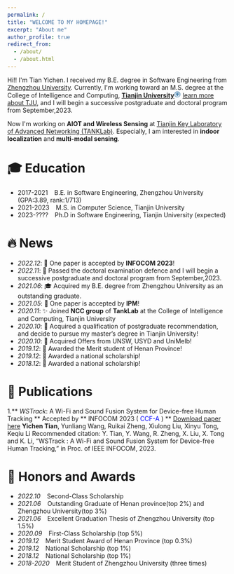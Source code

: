 ```yaml
---
permalink: /
title: "WELCOME TO MY HOMEPAGE!"
excerpt: "About me"
author_profile: true
redirect_from: 
  - /about/
  - /about.html
---
```

<span class='anchor' id='about-me'></span>

Hi!! I'm Tian Yichen. I received my B.E. degree in Software Engineering from [Zhengzhou University](http://softschool.zzu.edu.cn/). Currently, I'm working toward an M.S. degree at the College of Intelligence and Computing, [**Tianjin University**](http://cic.tju.edu.cn/english/home.htm)<img src='images/logo_TJU.png' style='width: 1.1em;'> [learn more about TJU](http://www.tju.edu.cn/english/index.htm), and I will begin a successive postgraduate and doctoral program from September,2023.

Now I'm working on **AIOT and Wireless Sensing** at [Tianjin Key Laboratory of Advanced Networking (TANKLab)](http://tj.teacher.360eol.com/teacherBasic/preview?teacherId=12111). Especially, I am interested in **indoor localization** and **multi-modal sensing**. 


# 🎓 Education
* 2017-2021 &ensp; B.E. in Software Engineering, Zhengzhou University (GPA:3.89, rank:1/713)
* 2021-2023 &ensp; M.S. in Computer Science, Tianjin University
* 2023-???? &ensp; Ph.D in Software Engineering, Tianjin University (expected)


# 🔥 News
- *2022.12*: 🎉 One paper is accepted by **INFOCOM 2023**!
- *2022.11*: 🎉 Passed the doctoral examination defence and I will begin a successive postgraduate and doctoral program from September,2023.
- *2021.06*: 🎓 Acquired my B.E. degree from Zhengzhou University as an outstanding graduate.
- *2021.05*: 🎉 One paper is accepted by **IPM**!
- *2020.11*: ✨ Joined **NCC group** of **TankLab** at the College of Intelligence and Computing,  Tianjin University
- *2020.10*: 🎉 Acquired a qualification of postgraduate recommendation, and decide to pursue my master’s degree in Tianjin University!
- *2020.10*: 🎉 Acquired Offers from UNSW, USYD and UniMelb!
- *2019.12*: 🎉 Awarded the Merit student of Henan Province!
- *2019.12*: 🏅 Awarded a national scholarship!
- *2018.12*: 🏅 Awarded a national scholarship!


# 📝 Publications
1.** _WSTrack_: A Wi-Fi and Sound Fusion System for Device-free Human Tracking **
Accepted by ** INFOCOM 2023 (<font color=blue> CCF-A </font>) ** [Download paper here](http://TianTYC.github.io/files/wstrack_final.pdf)
**Yichen Tian**, Yunliang Wang, Ruikai Zheng, Xiulong Liu, Xinyu Tong, Keqiu Li
Recommended citation: Y. Tian, Y. Wang, R. Zheng, X. Liu, X. Tong and K. Li, “WSTrack : A Wi-Fi and Sound Fusion System for Device-free Human Tracking,” in Proc. of IEEE INFOCOM, 2023.


# 🏅 Honors and Awards
- *2022.10* &ensp; Second-Class Scholarship
- *2021.06* &ensp; Outstanding Graduate of Henan province(top 2%) and Zhengzhou University(top 3%)
- *2021.06* &ensp; Excellent Graduation Thesis of Zhengzhou University (top 1.5%)
- *2020.09* &ensp; First-Class Scholarship (top 5%)
- *2019.12* &ensp; Merit Student Award of Henan Province (top 0.3%)
- *2019.12* &ensp; National Scholarship (top 1%)
- *2018.12* &ensp; National Scholarship (top 1%)
- *2018-2020* &ensp; Merit Student of Zhengzhou University (three times)
